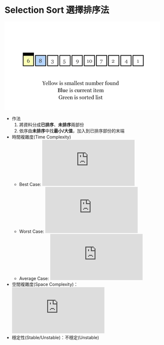 # Selection Sort 選擇排序法

![](selection-sort.gif)

- 作法
    1. 將資料分成**已排序**、**未排序**兩部份
    2. 依序由**未排序**中找**最小/大值**，加入到已排序部份的末端
- 時間複雜度(Time Complexity)
    - Best Case: ![](https://latex.codecogs.com/gif.latex?O%5Cleft%28%20n%5E%7B2%7D%5Cright%29)
    - Worst Case: ![](https://latex.codecogs.com/gif.latex?O%5Cleft%28%20n%5E%7B2%7D%5Cright%29)
    - Average Case: ![](https://latex.codecogs.com/gif.latex?O%5Cleft%28%20n%5E%7B2%7D%5Cright%29)
- 空間複雜度(Space Complexity)：![](https://latex.codecogs.com/gif.latex?%5Ctheta%20%5Cleft%28%201%5Cright%29)
- 穩定性(Stable/Unstable)：不穩定(Unstable)
